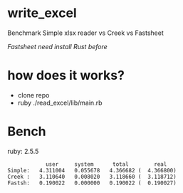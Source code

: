 # write_excel
Benchmark Simple xlsx reader vs Creek vs Fastsheet

_Fastsheet need install Rust before_

# how does it works?
* clone repo
* ruby ./read_excel/lib/main.rb

# Bench
ruby: 2.5.5

```
            user     system      total        real
Simple:   4.311004   0.055678   4.366682 (  4.366800)
Creek :   3.110640   0.008020   3.118660 (  3.118712)
Fastsh:   0.190022   0.000000   0.190022 (  0.190027)
```
